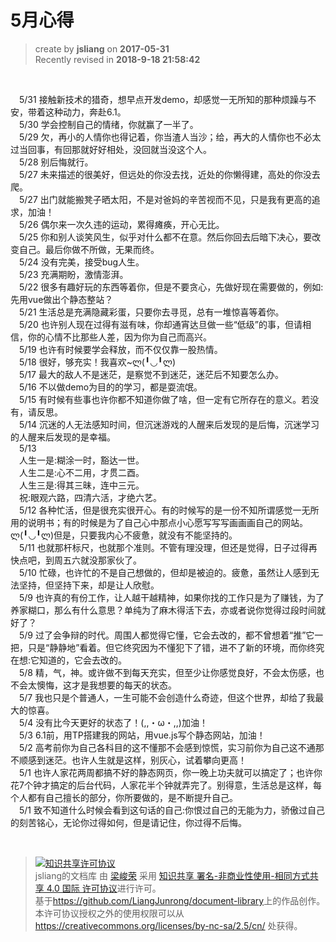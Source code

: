 # 5月心得
> create by **jsliang** on **2017-05-31**  
> Recently revised in **2018-9-18 21:58:42**

<br>

&emsp;5/31 接触新技术的猎奇，想早点开发demo，却感觉一无所知的那种烦躁与不安，带着这种动力，奔赴6.1。  
&emsp;5/30 学会控制自己的情绪，你就赢了一半了。  
&emsp;5/29 欠，再小的人情你也得记着，你当渣人当沙；给，再大的人情你也不必太过当回事，有回那就好好相处，没回就当没这个人。  
&emsp;5/28 别后悔就行。  
&emsp;5/27 未来描述的很美好，但远处的你没去找，近处的你懒得建，高处的你没去爬。  
&emsp;5/27 出门就能搬凳子晒太阳，不是对爸妈的辛苦视而不见，只是我有更高的追求，加油！  
&emsp;5/26 偶尔来一次久违的运动，累得瘫痪，开心无比。  
&emsp;5/25 你和别人谈笑风生，似乎对什么都不在意。然后你回去后暗下决心，要改变自己。最后你做不所做，无果而终。  
&emsp;5/24 没有完美，接受bug人生。  
&emsp;5/23 充满期盼，激情澎湃。  
&emsp;5/22 很多有趣好玩的东西等着你，但是不要贪心，先做好现在需要做的，例如:先用vue做出个静态整站？  
&emsp;5/21 生活总是充满隐藏彩蛋，只要你去寻觅，总有一堆惊喜等着你。  
&emsp;5/20 也许别人现在过得有滋有味，你却通宵达旦做一些“低级”的事，但请相信，你的心情不比那些人差，因为你为自己而高兴。  
&emsp;5/19 也许有时候要学会释放，而不仅仅靠一股热情。  
&emsp;5/18 很好，够充实！我喜欢~ლ(╹◡╹ლ)  
&emsp;5/17 最大的敌人不是迷茫，是察觉不到迷茫，迷茫后不知要怎么办。  
&emsp;5/16 不以做demo为目的的学习，都是耍流氓。  
&emsp;5/15 有时候有些事也许你都不知道你做了啥，但一定有它所存在的意义。若没有，请反思。  
&emsp;5/14 沉迷的人无法感知时间，但沉迷游戏的人醒来后发现的是后悔，沉迷学习的人醒来后发现的是幸福。  
&emsp;5/13   
&emsp;人生一是:糊涂一时，豁达一世。  
&emsp;人生二是:心不二用，才贯二酉。  
&emsp;人生三是:得其三昧，连中三元。  
&emsp;祝:眼观六路，四清六活，才绝六艺。  
&emsp;5/12 各种忙活，但是很充实很开心。有的时候写的是一份不知所谓感觉一无所用的说明书；有的时候是为了自己心中那点小心愿写写写画画画自己的网站。ლ(╹◡╹ლ)但是，只要我内心不疲惫，就没有不能坚持的。  
&emsp;5/11 也就那杆标尺，也就那个准则。不管有理没理，但还是觉得，日子过得再快点吧，到周五六就没那家伙了。  
&emsp;5/10 忙碌，也许忙的不是自己想做的，但却是被迫的。疲惫，虽然让人感到无法坚持，但坚持下来，却是让人欣慰。  
&emsp;5/9 也许真的有份工作，让人越干越精神，如果你找的工作只是为了赚钱，为了养家糊口，那么有什么意思？单纯为了麻木得活下去，亦或者说你觉得过段时间就好了？  
&emsp;5/9 过了会争辩的时代。周围人都觉得它懂，它会去改的，都不曾想着“推”它一把，只是“静静地”看着。但它终究因为不懂犯下了错，进不了新的环境，而你终究在想:它知道的，它会去改的。  
&emsp;5/8 精，气，神。或许做不到每天充实，但至少让你感觉良好，不会太伤感，也不会太懊悔，这才是我想要的每天的状态。  
&emsp;5/7 我也只是个普通人，一生可能不会创造什么奇迹，但这个世界，却给了我最大的惊喜。  
&emsp;5/4 没有比今天更好的状态了！(,,・ω・,,)加油！  
&emsp;5/3 6.1前，用TP搭建我的网站，用vue.js写个静态网站，加油！  
&emsp;5/2 高考前你为自己各科目的这不懂那不会感到惊慌，实习前你为自己这不通那不顺感到迷茫。也许人生就是这样，别灰心，试着攀向更高！  
&emsp;5/1 也许人家花两周都搞不好的静态网页，你一晚上功夫就可以搞定了；也许你花7个钟才搞定的后台代码，人家花半个钟就弄完了。别得意，生活总是这样，每个人都有自己擅长的部分，你所要做的，是不断提升自己。  
&emsp;5/1 致不知道什么时候会看到这句话的自己:你恨过自己的无能为力，骄傲过自己的刻苦铭心，无论你过得如何，但是请记住，你过得不后悔。  

<br>

> <a rel="license" href="http://creativecommons.org/licenses/by-nc-sa/4.0/"><img alt="知识共享许可协议" style="border-width:0" src="https://i.creativecommons.org/l/by-nc-sa/4.0/88x31.png" /></a><br /><span xmlns:dct="http://purl.org/dc/terms/" property="dct:title">jsliang的文档库</span> 由 <a xmlns:cc="http://creativecommons.org/ns#" href="https://github.com/LiangJunrong/document-library" property="cc:attributionName" rel="cc:attributionURL">梁峻荣</a> 采用 <a rel="license" href="http://creativecommons.org/licenses/by-nc-sa/4.0/">知识共享 署名-非商业性使用-相同方式共享 4.0 国际 许可协议</a>进行许可。<br />基于<a xmlns:dct="http://purl.org/dc/terms/" href="https://github.com/LiangJunrong/document-library" rel="dct:source">https://github.com/LiangJunrong/document-library</a>上的作品创作。<br />本许可协议授权之外的使用权限可以从 <a xmlns:cc="http://creativecommons.org/ns#" href="https://creativecommons.org/licenses/by-nc-sa/2.5/cn/" rel="cc:morePermissions">https://creativecommons.org/licenses/by-nc-sa/2.5/cn/</a> 处获得。